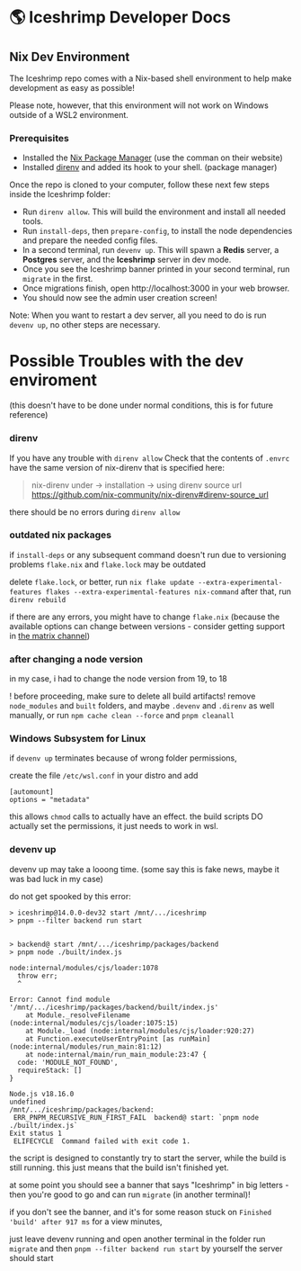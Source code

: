 # 🌎 Iceshrimp Developer Docs

## Nix Dev Environment
The Iceshrimp repo comes with a Nix-based shell environment to help make development as easy as possible!

Please note, however, that this environment will not work on Windows outside of a WSL2 environment.

### Prerequisites

- Installed the [Nix Package Manager](https://nixos.org/download.html) (use the comman on their website)
- Installed [direnv](https://direnv.net/docs/installation.html) and added its hook to your shell. (package manager)

Once the repo is cloned to your computer, follow these next few steps inside the Iceshrimp folder:

- Run `direnv allow`. This will build the environment and install all needed tools.
- Run `install-deps`, then `prepare-config`, to install the node dependencies and prepare the needed config files.
- In a second terminal,  run `devenv up`. This will spawn a **Redis** server, a **Postgres** server, and the **Iceshrimp** server in dev mode.
- Once you see the Iceshrimp banner printed in your second terminal, run `migrate` in the first.
- Once migrations finish, open http://localhost:3000 in your web browser.
- You should now see the admin user creation screen!

Note: When you want to restart a dev server, all you need to do is run `devenv up`, no other steps are necessary.

# Possible Troubles with the dev enviroment
(this doesn't have to be done under normal conditions, this is for future reference)

### direnv
If you have any trouble with `direnv allow`
Check that the contents of `.envrc` have the same version of nix-direnv that is specified here:
> nix-direnv under -> installation -> using direnv source url
> https://github.com/nix-community/nix-direnv#direnv-source_url

there should be no errors during `direnv allow`

### outdated nix packages
if `install-deps` or any subsequent command doesn't run due to versioning problems
`flake.nix` and `flake.lock` may be outdated

delete `flake.lock`, or better, run `nix flake update --extra-experimental-features flakes --extra-experimental-features nix-command`
after that, run `direnv rebuild`

if there are any errors, you might have to change `flake.nix`
(because the available options can change between versions - consider getting support in [the matrix channel](https://matrix.to/#/%23iceshrimp-dev:161.rocks))

### after changing a node version
in my case, i had to change the node version from 19, to 18

! before proceeding, make sure to delete all build artifacts! 
remove `node_modules` and `built` folders, and maybe `.devenv` and `.direnv` as well
manually, or run `npm cache clean --force` and `pnpm cleanall`

### Windows Subsystem for Linux
if `devenv up` terminates because of wrong folder permissions, 

create the file `/etc/wsl.conf` in your distro and add
```shell
[automount]
options = "metadata"
```

this allows `chmod` calls to actually have an effect.
the build scripts DO actually set the permissions, it just needs to work in wsl.

### devenv up
devenv up may take a looong time. (some say this is fake news, maybe it was bad luck in my case)

do not get spooked by this error:
```
> iceshrimp@14.0.0-dev32 start /mnt/.../iceshrimp
> pnpm --filter backend run start


> backend@ start /mnt/.../iceshrimp/packages/backend
> pnpm node ./built/index.js

node:internal/modules/cjs/loader:1078
  throw err;
  ^

Error: Cannot find module '/mnt/.../iceshrimp/packages/backend/built/index.js'
    at Module._resolveFilename (node:internal/modules/cjs/loader:1075:15)
    at Module._load (node:internal/modules/cjs/loader:920:27)
    at Function.executeUserEntryPoint [as runMain] (node:internal/modules/run_main:81:12)
    at node:internal/main/run_main_module:23:47 {
  code: 'MODULE_NOT_FOUND',
  requireStack: []
}

Node.js v18.16.0
undefined
/mnt/.../iceshrimp/packages/backend:
 ERR_PNPM_RECURSIVE_RUN_FIRST_FAIL  backend@ start: `pnpm node ./built/index.js`
Exit status 1
 ELIFECYCLE  Command failed with exit code 1.
```

the script is designed to constantly try to start the server, while the build is still running.
this just means that the build isn't finished yet.

at some point you should see a banner that says "Iceshrimp" in big letters -
then you're good to go and can run `migrate` (in another terminal)!

if you don't see the banner, 
and it's for some reason stuck on `Finished 'build' after 917 ms` for a view minutes,

just leave devenv running and open another terminal in the folder 
run `migrate` and then `pnpm --filter backend run start` by yourself
the server should start
